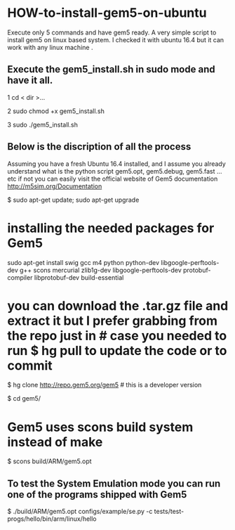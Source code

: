 # HOW-to-install-gem5-on-ubuntu
Execute only 5 commands and have gem5 ready. A very simple script to install gem5 on linux based system. I checked it with ubuntu 16.4 but it can work with any linux machine .  

Execute the gem5_install.sh in sudo mode and have it all. 
---------------------------------------------------------------------------- 
 
 1    cd < dir >...
 
 2    sudo chmod +x gem5_install.sh 
 
 3    sudo ./gem5_install.sh

Below is the discription of all the process
----------------------------------------------------------
Assuming you have a fresh Ubuntu 16.4 installed, and I assume you already understand what is the python script gem5.opt, gem5.debug, gem5.fast … etc if not you can easily visit the official website of Gem5 documentation http://m5sim.org/Documentation

$ sudo apt-get update; sudo apt-get upgrade

# installing the needed packages for Gem5 

sudo apt-get install swig gcc m4 python python-dev libgoogle-perftools-dev  g++  scons  mercurial  zlib1g-dev libgoogle-perftools-dev protobuf-compiler libprotobuf-dev build-essential 

# you can download the .tar.gz file and extract it but I prefer grabbing from the repo just in # case you needed to run $ hg pull to update the code or to commit

$ hg clone http://repo.gem5.org/gem5   # this is a developer version

$ cd gem5/

# Gem5 uses scons build system instead of make

$ scons build/ARM/gem5.opt

## To test the System Emulation mode you can run one of the programs shipped with Gem5
$ ./build/ARM/gem5.opt configs/example/se.py -c tests/test-progs/hello/bin/arm/linux/hel­lo



